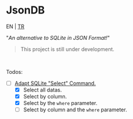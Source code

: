 # JsonDB

EN | [TR](README-TR.md)

"*An alternative to SQLite in JSON Format!*"

> This project is still under development.

<br />

Todos:
- [ ] [Adapt SQLite "Select" Command.](https://www.sqlite.org/images/syntax/select-stmt.gif)
  - [x] Select all datas.
  - [x] Select by column.
  - [x] Select by the `where` parameter.
  - [ ] Select by column and the `where` parameter.
